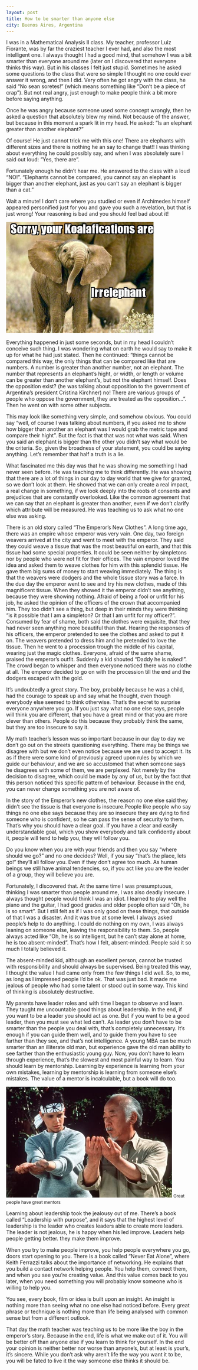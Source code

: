 ```yaml
---
layout: post
title: How to be smarter than anyone else
city: Buenos Aires, Argentina
---
```


I was in a Mathematical Analysis II class. My teacher, professor Luiz Fiorante, was by far the craziest teacher I ever had, and also the most intelligent one. I always thought I had a good mind, that somehow I was a bit smarter than everyone around me (later on I discovered that everyone thinks this way). But in his classes I felt just stupid. Sometimes he asked some questions to the class that were so simple I thought no one could ever answer it wrong, and then I did. Very often he got angry with the class, he said “No sean soretes!” (which means something like “Don’t be a piece of crap”). But not real angry, just enough to make people think a bit more before saying anything.

Once he was angry because someone used some concept wrongly, then he asked a question that absolutely blew my mind. Not because of the answer, but because in this moment a spark lit in my head. He asked: “Is an elephant greater than another elephant?”

Of course! He just cannot trick me with this one! There are elephants with different sizes and there is nothing he an say to change that!! I was thinking about everything he could possibly say, and when I was absolutely sure I said out loud: “Yes, there are”.

Fortunately enough he didn’t hear me. He answered to the class with a loud “NO!”. “Elephants cannot be compared, you cannot say an elephant is bigger than another elephant, just as you can’t say an elephant is bigger than a cat.”

Wait a minute! I don’t care where you studied or even if Archimedes himself appeared personified just for you and gave you such a revelation, but that is just wrong! Your reasoning is bad and you should feel bad about it!

![Baby elephant with legend "Sorry, your Koalafications are irrelephant"](/images/2012-11-29-irrelephant.jpg)

Everything happened in just some seconds, but in my head I couldn’t conceive such thing. I was wondering what on earth he would say to make it up for what he had just stated. Then he continued: “things cannot be compared this way, the only things that can be compared like that are numbers. A number is greater than another number, not an elephant. The number that represents an elephant’s hight, or width, or length or volume can be greater than another elephant’s, but not the elephant himself. Does the opposition exist? (he was talking about opposition to the government of Argentina’s president Cristina Kirchner) no! There are various groups of people who oppose the government, they are treated as the opposition…”. Then he went on with some other subjects.

This may look like something very simple, and somehow obvious. You could say “well, of course I was talking about numbers, if you asked me to show how bigger than another an elephant was I would grab the metric tape and compare their hight”. But the fact is that that was not what was said. When you said an elephant is bigger than the other you didn’t say what would be the criteria. So, given the broadness of your statement, you could be saying anything. Let’s remember that half a truth is a lie.

What fascinated me this day was that he was showing me something I had never seen before. He was teaching me to think differently. He was showing that there are a lot of things in our day to day world that we give for granted, so we don’t look at them. He showed that we can only create a real impact, a real change in something, if we look deeply into the roots of consents and prejudices that are constantly overlooked. Like the common agreement that we can say that an elephant is greater than another, even if we don’t clarify which attribute will be measured. He was teaching us to ask what no one else was asking.

There is an old story called “The Emperor’s New Clothes”. A long time ago, there was an empire whose emperor was very vain. One day, two foreign weavers arrived at the city and went to meet with the emperor. They said they could weave a tissue that was the most beautiful on earth, and that this tissue had some special properties. It could be seen neither by simpletons nor by people who were not fit for their offices. The vain emperor loved the idea and asked them to weave clothes for him with this splendid tissue. He gave them big sums of money to start weaving immediately. The thing is that the weavers were dodgers and the whole tissue story was a farce. In the due day the emperor went to see and try his new clothes, made of this magnificent tissue. When they showed it the emperor didn’t see anything, because they were showing nothing. Afraid of being a fool or unfit for his job, he asked the opinion of the officers of the crown that accompanied him. They too didn’t see a thing, but deep in their minds they were thinking “is it possible that I am a simpleton? Or that I am unfit for my officer?”. Consumed by fear of shame, both said the clothes were exquisite, that they had never seen anything more beautiful than that. Hearing the responses of his officers, the emperor pretended to see the clothes and asked to put it on. The weavers pretended to dress him and he pretended to love the tissue. Then he went to a procession trough the middle of his capital, wearing just the magic clothes. Everyone, afraid of the same shame, praised the emperor’s outfit. Suddenly a kid shouted “Daddy he is naked!”. The crowd began to whisper and then everyone noticed there was no clothe at all. The emperor decided to go on with the procession till the end and the dodgers escaped with the gold.

It’s undoubtedly a great story. The boy, probably because he was a child, had the courage to speak up and say what he thought, even though everybody else seemed to think otherwise. That’s the secret to surprise everyone anywhere you go. If you just say what no one else says, people will think you are different, that you have a great mind or that you are more clever than others. People do this because they probably think the same, but they are too insecure to say it.

My math teacher’s lesson was so important because in our day to day we don’t go out on the streets questioning everything. There may be things we disagree with but we don’t even notice because we are used to accept it. Its as if there were some kind of previously agreed upon rules by which we guide our behaviour, and we are so accustomed that when someone says he disagrees with some of them, we are perplexed. Not merely by the decision to disagree, which could be made by any of us, but by the fact that this person noticed this specific pattern of behaviour. Because in the end, you can never change something you are not aware of.

In the story of the Emperor’s new clothes, the reason no one else said they didn’t see the tissue is that everyone is insecure.People like people who say things no one else says because they are so insecure they are dying to find someone who is confident, so he can pass the sense of security to them. That’s why you should have a clear goal. If you have a clear and easily understandable goal, which you show everybody and talk confidently about it, people will tend to help you, they will follow you.

Do you know when you are with your friends and then you say “where should we go?” and no one decides? Well, if you say “that’s the place, lets go!” they’ll all follow you. Even if they don’t agree too much. As human beings we still have animal tendencies, so, if you act like you are the leader of a group, they will believe you are.

Fortunately, I discovered that. At the same time I was presumptuous, thinking I was smarter than people around me, I was also deadly insecure. I always thought people would think I was an idiot. I learned to play well the piano and the guitar, I had good grades and older people often said “Oh, he is so smart”. But I still felt as if I was only good on these things, that outside of that I was a disaster. And it was true at some level. I always asked people’s help to do anything. I could do nothing on my own, I was always leaning on someone else, leaving the responsibility to them. So, people always acted like “Oh, he is so intelligent, but he can’t stay alone at home, he is too absent-minded”. That’s how I felt, absent-minded. People said it so much I totally believed it.

The absent-minded kid, although an excellent person, cannot be trusted with responsibility and should always be supervised. Being treated this way, I thought the value I had came only from the few things I did well. So, to me, as long as I impressed people I’d be ok. That was just bad. It made me jealous of people who had some talent or stood out in some way. This kind of thinking is absolutely destructive.

My parents have leader roles and with time I began to observe and learn. They taught me uncountable good things about leadership. In the end, if you want to be a leader you should act as one. But if you want to be a good leader, then you must see what led can’t. As leader you don’t have to be smarter than the people you deal with, that’s completely unnecessary. It’s enough if you can guide them well, and to guide them you have to see farther than they see, and that’s not intelligence. A young MBA can be much smarter than an illiterate old man, but experience gave the old man ability to see farther than the enthusiastic young guy. Now, you don’t have to learn through experience, that’s the slowest and most painful way to learn. You should learn by mentorship. Learning by experience is learning from your own mistakes, learning by mentorship is learning from someone else’s mistakes. The value of a mentor is incalculable, but a book will do too.

![Daniel San and Mr. Miyagi training](/images/2012-11-29-karate-kid.jpg)
<small>Great people have great mentors</small>

Learning about leadership took the jealousy out of me. There’s a book called “Leadership with purpose”, and it says that the highest level of leadership is the leader who creates leaders able to create more leaders. The leader is not jealous, he is happy when his led improve. Leaders help people getting better. they make them improve.

When you try to make people improve, you help people everywhere you go, doors start opening to you. There is a book called “Never Eat Alone”, where Keith Ferrazzi talks about the importance of networking. He explains that you build a contact network helping people. You help them, connect them, and when you see you’re creating value. And this value comes back to you later, when you need something you will probably know someone who is willing to help you.

You see, every book, film or idea is built upon an insight. An insight is nothing more than seeing what no one else had noticed before. Every great phrase or technique is nothing more than life being analysed with common sense but from a different outlook.

That day the math teacher was teaching us to be more like the boy in the emperor’s story. Because in the end, life is what we make out of it. You will be better off than anyone else if you learn to think for yourself. In the end your opinion is neither better nor worse than anyone’s, but at least is your’s, it’s sincere. While you don’t ask why aren’t life the way you want it to be, you will be fated to live it the way someone else thinks it should be.
